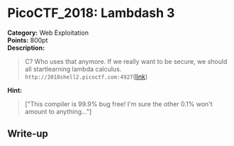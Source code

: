<!-- This markdown file is writeup template. -->

# PicoCTF_2018:  Lambdash 3

**Category:** Web Exploitation  
**Points:** 800pt  
**Description:**

> C? Who uses that anymore. If we really want to be secure, we should all startlearning lambda calculus. `http://2018shell2.picoctf.com:4927`([link](http://2018shell2.picoctf.com:4927))

**Hint:**

> ["This compiler is 99.9% bug free! I'm sure the other 0.1% won't amount to anything..."]

## Write-up